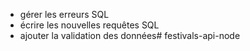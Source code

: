 - gérer les erreurs SQL
- écrire les nouvelles requêtes SQL
- ajouter la validation des données# festivals-api-node
